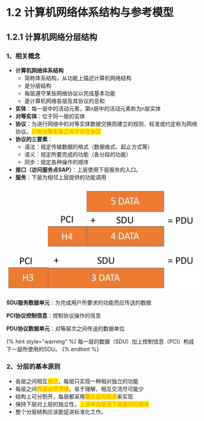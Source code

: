 # 1.2 计算机网络体系结构与参考模型

## 1.2.1 计算机网络分层结构

### 1、相关概念

* **计算机网络体系结构**
  * 简称体系结构，从功能上描述计算机网络结构
  * 是分层结构
  * 每层遵守某些网络协议以完成基本功能
  * 是计算机网络各层及其协议的总和
* **实体**：每一层中的活动元素，第n层中的活动元素称为n层实体
* **对等实体**：位于同一层的实体
* **协议**：为进行网络中的对等实体数据交换而建立的规则、标准或约定称为网络协议。<mark style="color:orange;">**只有对等实体之间才存在协议**</mark>
* **协议的三要素**：
  * 语法：规定传输数据的格式（数据格式、起止方式等）
  * 语义：规定所要完成的功能（各分段的功能）
  * 同步：规定各种操作的顺序
* **接口（访问服务点SAP）**：上层使用下层服务的入口。
* **服务**：下层为相邻上层提供的功能调用

![](../.gitbook/assets/SDU、PCI.png)

**SDU服务数据单元**：为完成用户所要求的功能而应传送的数据 

**PCI协议控制信息**：控制协议操作的信息

**PDU协议数据单元**：对等层次之间传送的数据单位

{% hint style="warning" %}
每一层的数据（SDU）加上控制信息（PCI）构成下一层所使用的SDU。
{% endhint %}

### 2、分层的基本原则

* 各层之间相互<mark style="color:orange;">**独立**</mark>，每层只实现一种相对独立的功能
* 每层之间<mark style="color:orange;">**界面自然清晰**</mark>，易于理解，相互交流尽可能少
* 结构上可分割开，每层都采用<mark style="color:orange;">**最合适的技术**</mark>来实现
* 保持下层对上层的独立性，<mark style="color:orange;">**上层单向使用下层提供的服务**</mark>
* 整个分层结构应该能促进标准化工作。
